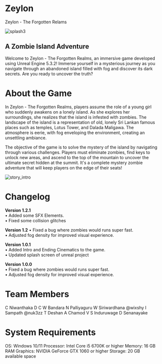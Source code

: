 # Zeylon
Zeylon - The Forgotten Relams

![splash3](https://github.com/nuk3zz/Zeylon/assets/132217567/87d6007b-53f3-4ca8-a335-03ad75cf35b2)

A Zombie Island Adventure
-----------------------------------------------------------------
Welcome to Zeylon - The Forgotten Realms, an immersive game developed using Unreal Engine 5.3.2! Immerse yourself in a mysterious journey as you navigate through an abandoned island filled with fog and discover its dark secrets. Are you ready to uncover the truth?

# About the Game
In Zeylon - The Forgotten Realms, players assume the role of a young girl who suddenly awakens on a lonely island. As she explores her surroundings, she realizes that the island is infested with zombies. The landscape of the island is a representation of old, lonely Sri Lankan famous places such as temples, Lotus Tower, and Dalada Maligawa. The atmosphere is eerie, with fog enveloping the environment, creating an unsettling ambiance.

The objective of the game is to solve the mystery of the island by navigating through various challenges. Players must eliminate zombies, find keys to unlock new areas, and ascend to the top of the mountain to uncover the ultimate secret hidden at the summit. It's a complete mystery zombie adventure that will keep players on the edge of their seats!

![story_intro](https://github.com/nuk3zz/Zeylon/assets/132217567/50441148-234d-4a98-8d0a-a1c70c8e81f3)

# Changelog

<b>Version 1.2.1</b>
</br>
• Added some SFX Elements.</br>
• Fixed some collision glitches

<b>Version 1.2</b>
• Fixed a bug where zombies would runs super fast.</br>
• Adjusted fog density for improved visual experience.

<b>Version 1.0.1</b>
</br>
• Added Intro and Ending Cinematics to the game.</br>
• Updated splash screen of unreal project

<b>Version 1.0.0</b>
</br>
• Fixed a bug where zombies would runs super fast. </br>
• Adjusted fog density for improved visual experience.

# Team Members

C Niwanthaka
D C W Bandara
N Palliyaguru
W Siriwardhana @wixshy
I Sampath @nuk3zz
T Deshan
A Chamod
V S Induruwage
D Senanayake

# System Requirements

OS: Windows 10/11
Processor: Intel Core i5 6700K or higher
Memory: 16 GB RAM
Graphics: NVIDIA GeForce GTX 1060 or higher
Storage: 20 GB available space
